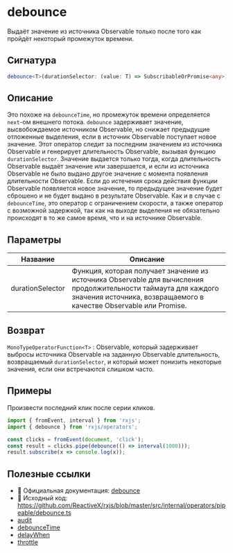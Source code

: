 # debounce

Выдаёт значение из источника Observable только после того как пройдёт некоторый промежуток времени.

## Сигнатура

```typescript
debounce<T>(durationSelector: (value: T) => SubscribableOrPromise<any>): MonoTypeOperatorFunction<T>
```

## Описание

Это похоже на `debounceTime`, но промежуток времени определяется `next`-ом внешнего потока.
`debounce` задерживает значение, высвобождаемое источником Observable, но снижает предыдущие отложенные выделения, если в источник Observable поступает новое значение. Этот оператор следит за последним значением из источника Observable и генерирует длительность Observable, вызывая функцию `durationSelector`. Значение выдается только тогда, когда длительность Observable выдаёт значение или завершается, и если из источника Observable не было выдано другое значение с момента появления длительности Observable. Если до истечения срока действия функции Observable появляется новое значение, то предыдущее значение будет сброшено и не будет выдано в результате Observable.
Как и в случае с `debounceTime`, это оператор с ограничением скорости, а также оператор с возможной задержкой, так как на выходе выделения не обязательно происходят в то же самое время, что и на источнике Observable.

## Параметры

| Название | Описание |
|-|-|
| durationSelector | Функция, которая получает значение из источника Observable для вычисления продолжительности таймаута для каждого значения источника, возвращаемого в качестве Observable или Promise. |

## Возврат

`MonoTypeOperatorFunction<T>` : Observable, который задерживает выбросы источника Observable на заданную Observable длительность, возвращаемый `durationSelector`, и который может понизить некоторые значения, если они встречаются слишком часто.

## Примеры

Произвести последний клик после серии кликов.

```typescript
import { fromEvent, interval } from 'rxjs';
import { debounce } from 'rxjs/operators';

const clicks = fromEvent(document, 'click');
const result = clicks.pipe(debounce(() => interval(1000)));
result.subscribe(x => console.log(x));
```

## Полезные ссылки

- 📰 Официальная документация: [debounce](https://rxjs.dev/api/operators/debounce)
- 📁 Исходный код: https://github.com/ReactiveX/rxjs/blob/master/src/internal/operators/pipeable/debounce.ts
- [audit](https://rxjs.dev/api/operators/audit)
- [debounceTime](https://rxjs.dev/api/operators/debounceTime)
- [delayWhen](https://rxjs.dev/api/operators/delayWhen)
- [throttle](https://rxjs.dev/api/operators/throttle)
